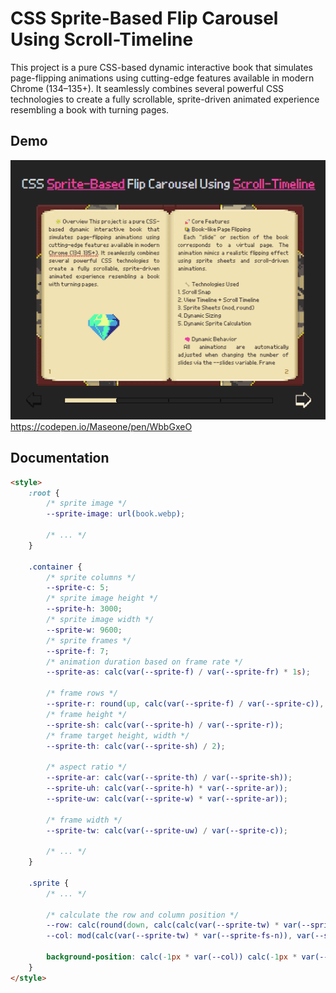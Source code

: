 
# CSS Sprite-Based Flip Carousel Using Scroll-Timeline


This project is a pure CSS-based dynamic interactive book that simulates page-flipping animations using cutting-edge features available in modern Chrome (134–135+). It seamlessly combines several powerful CSS technologies to create a fully scrollable, sprite-driven animated experience resembling a book with turning pages.


## Demo

![Demo](https://github.com/troshkinpavel/CSS-Sprite-Based-Flip-Carousel/blob/main/demo.gif?raw=true)
https://codepen.io/Maseone/pen/WbbGxeO


## Documentation

```html
<style>
    :root {
        /* sprite image */
        --sprite-image: url(book.webp);

        /* ... */
    }

    .container {
        /* sprite columns */
        --sprite-c: 5;
        /* sprite image height */
        --sprite-h: 3000;
        /* sprite image width */
        --sprite-w: 9600;
        /* sprite frames */
        --sprite-f: 7;
        /* animation duration based on frame rate */
        --sprite-as: calc(var(--sprite-f) / var(--sprite-fr) * 1s);

        /* frame rows */
        --sprite-r: round(up, calc(var(--sprite-f) / var(--sprite-c)), 1);
        /* frame height */
        --sprite-sh: calc(var(--sprite-h) / var(--sprite-r));
        /* frame target height, width */
        --sprite-th: calc(var(--sprite-sh) / 2);

        /* aspect ratio */
        --sprite-ar: calc(var(--sprite-th) / var(--sprite-sh));
        --sprite-uh: calc(var(--sprite-h) * var(--sprite-ar));
        --sprite-uw: calc(var(--sprite-w) * var(--sprite-ar));

        /* frame width */
        --sprite-tw: calc(var(--sprite-uw) / var(--sprite-c));

        /* ... */
    }

    .sprite {
        /* ... */

        /* calculate the row and column position */
        --row: calc(round(down, calc(calc(var(--sprite-tw) * var(--sprite-fs-n)) / var(--sprite-uw)), 1) * var(--sprite-th));
        --col: mod(calc(var(--sprite-tw) * var(--sprite-fs-n)), var(--sprite-uw));
        
        background-position: calc(-1px * var(--col)) calc(-1px * var(--row));
    }
</style>
```

